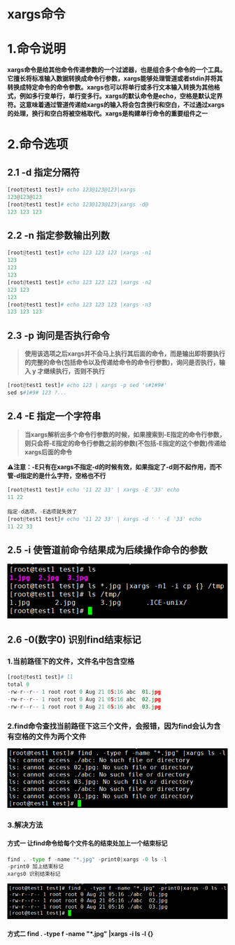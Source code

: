 # xargs命令

# 1.命令说明

**xargs命令是给其他命令传递参数的一个过滤器，也是组合多个命令的一个工具。它擅长将标准输入数据转换成命令行参数，xargs能够处理管道或者stdin并将其转换成特定命令的命令参数。xargs也可以将单行或多行文本输入转换为其他格式，例如多行变单行，单行变多行。xargs的默认命令是echo，空格是默认定界符。这意味着通过管道传递给xargs的输入将会包含换行和空白，不过通过xargs的处理，换行和空白将被空格取代。xargs是构建单行命令的重要组件之一**



# 2.命令选项

## 2.1 -d	指定分隔符

```python
[root@test1 test]# echo 123@123@123|xargs
123@123@123
[root@test1 test]# echo 123@123@123|xargs -d@
123 123 123
```

## 2.2 -n	指定参数输出列数

```python
[root@test1 test]# echo 123 123 123 |xargs -n1
123
123
123
[root@test1 test]# echo 123 123 123 |xargs -n2
123 123
123
[root@test1 test]# echo 123 123 123 |xargs -n3
123 123 123
```

## 2.3 -p	询问是否执行命令

> **使用该选项之后xargs并不会马上执行其后面的命令，而是输出即将要执行的完整的命令(包括命令以及传递给命令的命令行参数)，询问是否执行，输入 y 才继续执行，否则不执行**

```python
[root@test1 test]# echo 123 | xargs -p sed 's#1#9#'
sed s#1#9# 123 ?...
```

## 2.4 -E	指定一个字符串

> **当xargs解析出多个命令行参数的时候，如果搜索到-E指定的命令行参数，则只会将-E指定的命令行参数之前的参数(不包括-E指定的这个参数)传递给xargs后面的命令**

⚠️**注意：-E只有在xargs不指定-d的时候有效，如果指定了-d则不起作用，而不管-d指定的是什么字符，空格也不行**

```python
[root@test1 test]# echo '11 22 33' | xargs -E '33' echo
11 22
 
指定-d选项，-E选项就失效了
[root@test1 test]# echo '11 22 33' | xargs -d ' ' -E '33' echo
11 22 33
```

## 2.5 -i	使管道前命令结果成为后续操作命令的参数

![lip_image001](xargs命令.assets/lip_image001.png)

## 2.6 -0(数字0)	识别find结束标记

### 1.当前路径下的文件，文件名中包含空格

```python
[root@test1 test]# ll
total 0
-rw-r--r-- 1 root root 0 Aug 21 05:16 abc  01.jpg
-rw-r--r-- 1 root root 0 Aug 21 05:16 abc  02.jpg
-rw-r--r-- 1 root root 0 Aug 21 05:16 abc  03.jpg
```

### 2.find命令查找当前路径下这三个文件，会报错，因为find会认为含有空格的文件为两个文件

![lip_image002](xargs命令.assets/lip_image002.png)

### 3.解决方法

#### 方式一	让find命令给每个文件名的结束处加上一个结束标记

```python
find . -type f -name "*.jpg" -print0|xargs -0 ls -l
-print0 加上结束标记
xargs0 识别结束标记
```

![lip_image003](xargs命令.assets/lip_image003.png)

#### 方式二	find . -type f -name "*.jpg" |xargs -i ls -l {}

